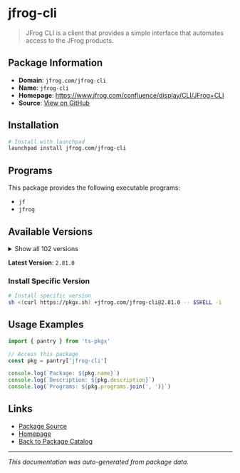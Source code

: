 # jfrog-cli

> JFrog CLI is a client that provides a simple interface that automates access to the JFrog products.

## Package Information

- **Domain**: `jfrog.com/jfrog-cli`
- **Name**: `jfrog-cli`
- **Homepage**: https://www.jfrog.com/confluence/display/CLI/JFrog+CLI
- **Source**: [View on GitHub](https://github.com/pkgxdev/pantry/tree/main/projects/jfrog.com/jfrog-cli/package.yml)

## Installation

```bash
# Install with launchpad
launchpad install jfrog.com/jfrog-cli
```

## Programs

This package provides the following executable programs:

- `jf`
- `jfrog`

## Available Versions

<details>
<summary>Show all 102 versions</summary>

- `2.81.0`, `2.80.0`, `2.79.2`, `2.79.1`, `2.79.0`
- `2.78.9`, `2.78.8`, `2.78.7`, `2.78.6`, `2.78.5`
- `2.78.3`, `2.78.2`, `2.78.1`, `2.78.0`, `2.77.0`
- `2.76.1`, `2.76.0`, `2.75.1`, `2.75.0`, `2.74.1`
- `2.74.0`, `2.73.3`, `2.73.2`, `2.73.0`, `2.72.5`
- `2.72.4`, `2.72.3`, `2.72.2`, `2.72.1`, `2.72.0`
- `2.71.5`, `2.71.4`, `2.71.3`, `2.71.2`, `2.71.1`
- `2.71.0`, `2.70.0`, `2.69.0`, `2.68.0`, `2.67.0`
- `2.66.0`, `2.65.0`, `2.64.1`, `2.64.0`, `2.63.2`
- `2.63.1`, `2.63.0`, `2.62.2`, `2.62.1`, `2.62.0`
- `2.61.2`, `2.61.1`, `2.61.0`, `2.60.0`, `2.59.1`
- `2.59.0`, `2.58.2`, `2.58.1`, `2.57.1`, `2.57.0`
- `2.56.1`, `2.56.0`, `2.55.0`, `2.54.0`, `2.53.2`
- `2.53.1`, `2.52.10`, `2.52.9`, `2.52.8`, `2.52.7`
- `2.52.6`, `2.52.5`, `2.52.4`, `2.52.3`, `2.52.2`
- `2.52.1`, `2.52.0`, `2.51.1`, `2.51.0`, `2.50.4`
- `2.50.2`, `2.50.1`, `2.50.0`, `2.49.2`, `2.49.1`
- `2.49.0`, `2.48.0`, `2.47.0`, `2.46.3`, `2.46.2`
- `2.46.1`, `2.46.0`, `2.45.0`, `2.44.1`, `2.44.0`
- `2.43.1`, `2.43.0`, `2.42.1`, `2.42.0`, `2.41.1`
- `2.41.0`, `2.40.0`

</details>

**Latest Version**: `2.81.0`

### Install Specific Version

```bash
# Install specific version
sh <(curl https://pkgx.sh) +jfrog.com/jfrog-cli@2.81.0 -- $SHELL -i
```

## Usage Examples

```typescript
import { pantry } from 'ts-pkgx'

// Access this package
const pkg = pantry['jfrog-cli']

console.log(`Package: ${pkg.name}`)
console.log(`Description: ${pkg.description}`)
console.log(`Programs: ${pkg.programs.join(', ')}`)
```

## Links

- [Package Source](https://github.com/pkgxdev/pantry/tree/main/projects/jfrog.com/jfrog-cli/package.yml)
- [Homepage](https://www.jfrog.com/confluence/display/CLI/JFrog+CLI)
- [Back to Package Catalog](../../../package-catalog.md)

---

*This documentation was auto-generated from package data.*
